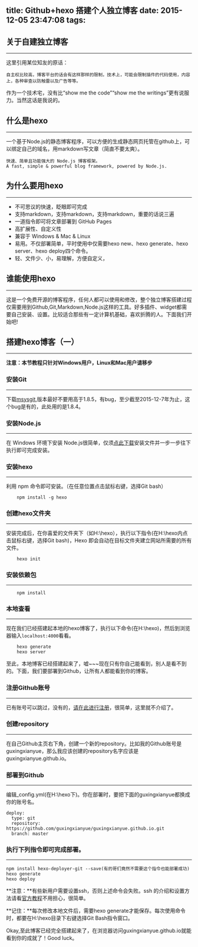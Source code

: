 title: Github+hexo 搭建个人独立博客
date: 2015-12-05 23:47:08
tags:
---
## 关于自建独立博客
---
这里引用某位知友的原话：

	自主权比较高，博客平台的话会有这样那样的限制，技术上，可能会限制插件的代码使用，内容上，各种审查以防触雷以及广告等等。

作为一个技术宅，没有比“show me the code”“show me the writings”更有说服力。当然这话是我说的。

## 什么是hexo
---
一个基于Node.js的静态博客程序，可以方便的生成静态网页托管在github上，可以绑定自己的域名，用markdown写文章（简直不要太爽）。

	快速、简单且功能强大的 Node.js 博客框架。
	A fast, simple & powerful blog framework, powered by Node.js.

## 为什么要用hexo
---
* 不可思议的快速，眨眼即可完成
* 支持markdown，支持markdown，支持markdown，重要的话说三遍
* 一道指令即可将文章部署到 GitHub Pages
* 高扩展性、自定义性
* 兼容于 Windows & Mac & Linux
* 易用。不仅部署简单，平时使用中仅需要hexo new、hexo generate、hexo server、hexo deploy四个命令。
* 轻、文件少、小，易理解，方便自定义，

##	谁能使用hexo
---
这是一个免费开源的博客程序，任何人都可以使用和修改，整个独立博客搭建过程仅需要用到Github,Git,Markdown,Node.js这样的工具。好多插件、widget都需要自己安装、设置。比较适合那些有一定计算机基础，喜欢折腾的人。下面我们开始吧!

## 搭建hexo博客（一）
---
**注意：本节教程只针对Windows用户，Linux和Mac用户请移步**

### 安装Git
---
下载[msysgit](http://pan.baidu.com/s/1bcsvP8 "git"),版本最好不要用高于1.8.5，有bug，至少截至2015-12-7年为止，这个bug是有的，此处用的是1.8.4。

### 安装Node.js
---
在 Windows 环境下安装 Node.js很简单，仅须[点此下载](http://pan.baidu.com/s/1dDYO1w9)安装文件并一步一步往下执行即可完成安装。

### 安装hexo
---
利用 npm 命令即可安装。（在任意位置点击鼠标右键，选择Git bash）

		npm install -g hexo

### 创建hexo文件夹
---
安装完成后，在你喜爱的文件夹下（如H:\hexo），执行以下指令(在H:\hexo内点击鼠标右键，选择Git bash)，Hexo 即会自动在目标文件夹建立网站所需要的所有文件。

		hexo init

### 安装依赖包
---

        npm install

### 本地查看
---
现在我们已经搭建起本地的hexo博客了，执行以下命令(在H:\hexo)，然后到浏览器输入```localhost:4000```看看。

		hexo generate
		hexo server

至此，本地博客已经搭建起来了，嘘~~~现在只有你自己能看到，别人是看不到的。下面，我们要部署到Github，让所有人都能看到你的博客。

### 注册Github账号
---
已有账号可以跳过，没有的，[请在此进行注册](https://www.github.com)，很简单，这里就不介绍了。

### 创建repository
---
在自己Github主页右下角，创建一个新的repository。比如我的Github账号是guxingxianyue，那么我应该创建的repository名字应该是guxingxianyue.github.io。

### 部署到Github
---
编辑_config.yml(在H:\hexo下)。你在部署时，要把下面的guxingxianyue都换成你的账号名。

	deploy:
	  type: git
	  repository: https://github.com/guxingxianyue/guxingxianyue.github.io.git
	  branch: master

### 执行下列指令即可完成部署。
---

    npm install hexo-deployer-git --save(有的哥们竟然不需要这个指令也能部署成功)
	hexo generate
	hexo deploy

**注意：**有些新用户需要设置ssh，否则上述命令会失败。ssh 的介绍和设置方法请看[官方教程](https://help.github.com/articles/generating-ssh-keys/)不用担心，很简单。

**记住：**每次修改本地文件后，需要hexo generate才能保存。每次使用命令时，都要在H:\hexo目录下右键选择Git Bash指令窗口。

Okay,至此博客已经完全搭建起来了，在浏览器访问guxingxianyue.github.io就能看到你的成就了！Good luck。



